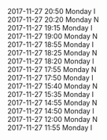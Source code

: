 2017-11-27 20:50 Monday  I  
2017-11-27 20:20 Monday  N  
2017-11-27 19:15 Monday  I  
2017-11-27 19:00 Monday  N  
2017-11-27 18:55 Monday  I  
2017-11-27 18:25 Monday  N  
2017-11-27 18:20 Monday  I  
2017-11-27 17:55 Monday  N  
2017-11-27 17:50 Monday  I  
2017-11-27 15:40 Monday  N  
2017-11-27 15:35 Monday  I  
2017-11-27 14:55 Monday  N  
2017-11-27 14:50 Monday  I  
2017-11-27 12:00 Monday  N  
2017-11-27 11:55 Monday  I  
